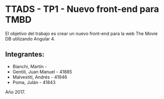 # TTADS - TP1 - Nuevo front-end para TMBD
El objetivo del trabajo es crear un nuevo front-end para la web The Movie DB utilizando Angular 4.

## Integrantes:
* Bianchi, Martín - 
* Gentili, Juan Manuel - 41885
* Malvestiti, Andrés - 41946
* Poma, Julán - 41843

Año 2017.
